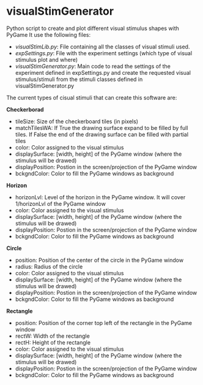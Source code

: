 # visualStimGenerator
Python script to create and plot different visual stimulus shapes with PyGame
It use the following files:
 - *visualStimLib.py*:    File containing all the classes of visual stimuli used.
 - *expSettings.py*:   File with the experiment settings (which type of visual stimulus plot and where) 
 - *visualStimGenerator.py*: Main code to read the settings of the experiment defined in expSettings.py and create the requested visual stimulus/stimuli from the stimuli classes defined in visualStimGenerator.py
 
 The current types of cisual stimuli that can create this software are:
 
 **Checkerborad**
   - tileSize:         Size of the checkerboard tiles (in pixels)
   - matchTilesWA:     If True the drawing surface expand to be filled by full tiles. 
                        If False the end of the drawing surface can be filled with partial tiles
   - color:            Color assigned to the visual stimulus
   - displaySurface:   [width, height] of the PyGame window (where the stimulus will be drawed)
   - displayPosition:  Postion in the screen/projection of the PyGame window
   - bckgndColor:      Color to fill the PyGame windows as background    
    
**Horizon**
   - horizonLvl:       Level of the horizon in the PyGame window. It will cover 1/horizonLvl of the PyGame window
   - color:            Color assigned to the visual stimulus
   - displaySurface:   [width, height] of the PyGame window (where the stimulus will be drawed)
   - displayPosition:  Postion in the screen/projection of the PyGame window
   - bckgndColor:      Color to fill the PyGame windows as background  

**Circle**
   - position:         Position of the center of the circle in the PyGame window
   - radius:           Radius of the circle
   - color:            Color assigned to the visual stimulus
   - displaySurface:   [width, height] of the PyGame window (where the stimulus will be drawed)
   - displayPosition:  Postion in the screen/projection of the PyGame window
   - bckgndColor:      Color to fill the PyGame windows as background  

**Rectangle**
   - position:         Position of the corner top left of the rectangle in the PyGame window
   - rectW:            Width of the rectangle
   - rectH:            Height of the rectangle
   - color:            Color assigned to the visual stimulus
   - displaySurface:   [width, height] of the PyGame window (where the stimulus will be drawed)
   - displayPosition:  Postion in the screen/projection of the PyGame window
   - bckgndColor:      Color to fill the PyGame windows as background  
